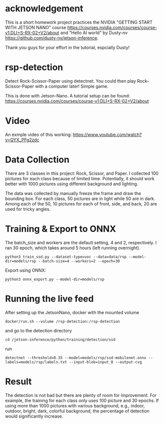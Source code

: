 # acknowledgement
This is a short homework project practices the NVIDIA "GETTING START WITH JETSON NANO" course https://courses.nvidia.com/courses/course-v1:DLI+S-RX-02+V2/about
and 
"Hello AI world" by Dusty-nv
https://github.com/dusty-nv/jetson-inference.

Thank you guys for your effort in the tutorial, espcially Dusty!

# rsp-detection
Detect Rock-Scissor-Paper using detectnet. You could then play Rock-Scissor-Paper with a computer later! Simple game.

This is done with Jetson-Nano. A tutorial setup can be found:
https://courses.nvidia.com/courses/course-v1:DLI+S-RX-02+V2/about

# Video
An exmple video of this working:
https://www.youtube.com/watch?v=QYX_PFg2zdc

# Data Collection
There are 3 classes in this project: Rock, Scissor, and Paper. I collected 100 pictures for each class because of limited time. Potentially, it should work better with 1000 pictures using different background and lighting. 

The data was collected by manually freeze the frame and draw the bounding box. For each class, 50 pictures are in light while 50 are in dark. Among each of the 50, 10 pictures for each of front, side, and back, 20 are used for tricky angles.

# Training & Export to ONNX
The batch_size and workers are the default setting, 4 and 2, respectively. I ran 30 epoch, which takes around 5 hours (left running overnight).
```
python3 train_ssd.py --dataset-type=voc --data=data/rsp --model-dir=models/rsp --batch-size=4 --workers=2 --epoch=30
```

Export using ONNX:
```
python3 onnx_export.py --model-dir=models/rsp
```

# Running the live feed

After setting up the JetsonNano, docker with the mounted volume
```
docker/run.sh --volume /rsp-detection:/rsp-detection
```
and go to the detection directory
```
cd /jetson-inference/python/training/detection/ssd
```
run
```
detectnet --threshold=0.35 --model=models/rsp/ssd-mobilenet.onnx --labels=models/rsp/labels.txt --input-blob=input_0 --output-cvg
```
# Result
The detection is not bad but there are plenty of room for improvement. For example, the training for each class only uses 100 picture and 30 epochs. If using more than 1000 pictures with various background, e.g., indoor, outdoor, bright, dark, colorful background, the percentage of detection would significantly increase. 
